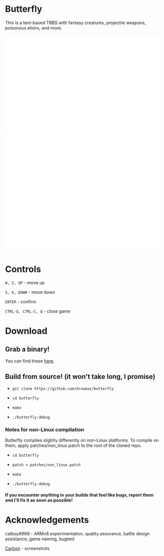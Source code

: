 # Butterfly
This is a text-based TBBS with fantasy creatures, projectile weapons, poisonous elixirs, and more.

![Main board](https://github.com/draumaz/butterfly/raw/main/media/btf-main.svg "Game screen")
![Item board](https://github.com/draumaz/butterfly/raw/main/media/btf-item.svg "Item screen")

# Controls

```W, I, UP``` - move up

```S, K, DOWN``` - move down

```ENTER``` - confirm

```CTRL-Q, CTRL-C, Q``` - close game

# Download

## Grab a binary!
  You can find these <a href="https://github.com/draumaz/butterfly/releases/latest">here</a>.

## Build from source! (it won't take long, I promise)

- ```git clone https://github.com/draumaz/butterfly```

- ```cd butterfly```

- ```make```

- ```./butterfly-debug```

### Notes for non-Linux compilation

Butterfly compiles slightly differently on non-Linux platforms. To compile on them, apply patches/non_linux.patch to the root of the cloned repo.

- ```cd butterfly```

- ```patch < patches/non_linux.patch```

- ```make```

- ```./butterfly-debug```

#### If you encounter anything in your builds that feel like bugs, report them and I'll fix it as soon as possible!

# Acknowledgements

catboy6969 - ARMv8 experimentation, quality assurance, battle design assistance, game naming, bugtest

<a href="https://carbon.now.sh/">Carbon</a> - screenshots
